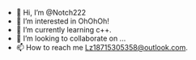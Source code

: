 - 👋 Hi, I’m @Notch222
- 👀 I’m interested in OhOhOh!
- 🌱 I’m currently learning c++.
- 💞️ I’m looking to collaborate on ...
- 📫 How to reach me Lz18715305358@outlook.com.

<!---
Notch222/Notch222 is a ✨ special ✨ repository because its `README.md` (this file) appears on your GitHub profile.
You can click the Preview link to take a look at your changes.
--->
